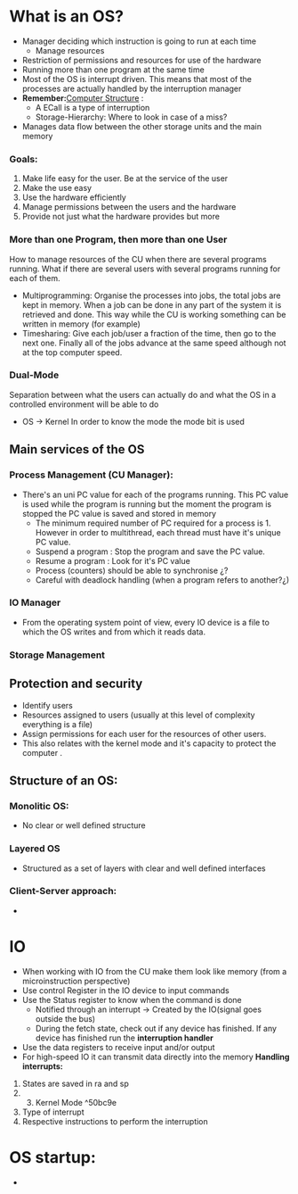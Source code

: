 # What is an OS?
+ Manager deciding which instruction is going to run at each time 
	+ Manage resources
+ Restriction of permissions and resources for use of the hardware
+ Running more than one program at the same time 
+ Most of the OS is interrupt driven. This means that most of the processes are actually handled by the interruption manager
+ **Remember:**[Computer Structure](Computer%20Structure) : 
	+ A ECall is a type of interruption
	+ Storage-Hierarchy: Where to look in case of a miss?
+ Manages data flow between the other storage units and the main memory
### Goals: 
1. Make life easy for the user. Be at the service of the user
2. Make the use easy
3. Use the hardware efficiently
4. Manage permissions between the users and the hardware
5. Provide not just what the hardware provides but more



### More than one Program, then more than one User
How to manage resources of the CU when there are several programs running. What if there are several users with several programs running for each of them. 
+ Multiprogramming: Organise the processes into jobs, the total jobs are kept in memory. When a job can be done in any part of the system it is retrieved and done. This way while the CU is working something can be written in memory (for example)
+ Timesharing: Give each job/user a fraction of the time, then go to the next one. Finally all of the jobs advance at the same speed although not at the top computer speed. 
### Dual-Mode
Separation between what the users can actually do and what the OS in a controlled environment will be able to do 
+ OS -> Kernel
In order to know the mode the mode bit is used

## Main services of the OS

### Process Management (CU Manager): 

+ There's an uni PC value for each of the programs running. This PC value is used while the program is running but the moment the program is stopped the PC value is saved and stored in memory
	+ The minimum required number of PC required for a process is 1. However in order to multithread, each thread must have it's unique PC value. 
	+ Suspend a program : Stop the program and save the PC value. 
	+ Resume a program : Look for it's PC value
	+ Process (counters) should be able to synchronise ¿?
	+ Careful with deadlock handling (when a program refers to another?¿)


### IO Manager
+ From the operating system point of view, every IO device is a file to which the OS writes and from which it reads data.

### Storage Management

## Protection and security
+ Identify users
+ Resources assigned to users (usually at this level of complexity everything is a file)
+ Assign permissions for each user for the resources of other users. 
+ This also relates with the kernel mode and it's capacity to protect the computer . 
## Structure of an OS: 
### Monolitic OS:
+ No clear or well defined structure
### Layered OS
+ Structured as a set of layers with clear and well defined interfaces
### Client-Server approach: 
+ 

# IO
+ When working with IO from the CU make them look like memory (from a microinstruction perspective)
+ Use control Register in the IO device to input commands 
+ Use the Status register to know when the command is done 
	+ Notified through an interrupt -> Created by the IO(signal goes outside the bus)
	+ During the fetch state, check out if any device has finished. If any device has finished run the **interruption handler**
+ Use the data registers to receive input and/or output
+ For high-speed IO it can transmit data directly into the memory
**Handling interrupts:**
1. States are saved in ra and sp
2. 3. Kernel Mode ^50bc9e
3. Type of interrupt 
4. Respective instructions to perform the interruption 

# OS startup: 
+ 